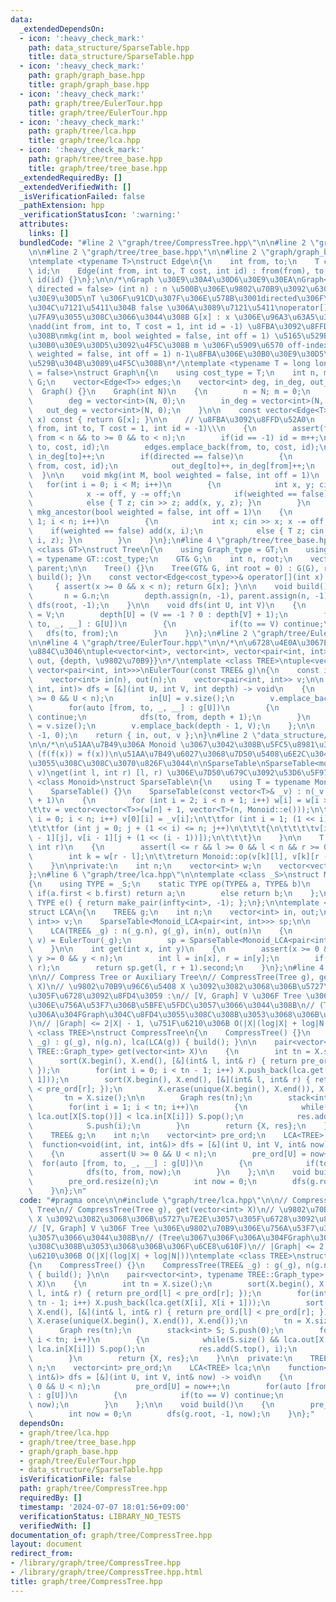 ```yaml
---
data:
  _extendedDependsOn:
  - icon: ':heavy_check_mark:'
    path: data_structure/SparseTable.hpp
    title: data_structure/SparseTable.hpp
  - icon: ':heavy_check_mark:'
    path: graph/graph_base.hpp
    title: graph/graph_base.hpp
  - icon: ':heavy_check_mark:'
    path: graph/tree/EulerTour.hpp
    title: graph/tree/EulerTour.hpp
  - icon: ':heavy_check_mark:'
    path: graph/tree/lca.hpp
    title: graph/tree/lca.hpp
  - icon: ':heavy_check_mark:'
    path: graph/tree/tree_base.hpp
    title: graph/tree/tree_base.hpp
  _extendedRequiredBy: []
  _extendedVerifiedWith: []
  _isVerificationFailed: false
  _pathExtension: hpp
  _verificationStatusIcon: ':warning:'
  attributes:
    links: []
  bundledCode: "#line 2 \"graph/tree/CompressTree.hpp\"\n\n#line 2 \"graph/tree/lca.hpp\"\
    \n\n#line 2 \"graph/tree/tree_base.hpp\"\n\n#line 2 \"graph/graph_base.hpp\"\n\
    \ntemplate <typename T>\nstruct Edge\n{\n    int from, to;\n    T cost;\n    int\
    \ id;\n    Edge(int from, int to, T cost, int id) : from(from), to(to), cost(cost),\
    \ id(id) {}\n};\n\n/*\nGraph \u30E9\u30A4\u30D6\u30E9\u30EA\nGraph<T = long long,\
    \ directed = false> (int n) : n \u500B\u306E\u9802\u70B9\u3092\u6301\u3064\u30B0\
    \u30E9\u30D5\nT \u306F\u91CD\u307F\u306E\u578B\u3001directed\u306F\u6709\u5411\
    \u304C\u7121\u5411\u304B false \u306A\u3089\u7121\u5411\noperator[] \u304C\u5B9A\
    \u7FA9\u3055\u308C\u3066\u3044\u308B G[x] : x \u306E\u96A3\u63A5\u30EA\u30B9\u30C8\
    \nadd(int from, int to, T cost = 1, int id = -1) \u8FBA\u3092\u8FFD\u52A0\u3059\
    \u308B\nmkg(int m, bool weighted = false, int off = 1) \u5165\u529B\u304B\u3089\
    \u30B0\u30E9\u30D5\u3092\u4F5C\u308B m \u306F\u5909\u6570 off-index\nmkg_ancestor(bool\
    \ weighted = false, int off = 1) n-1\u8FBA\u306E\u30B0\u30E9\u30D5\u3092\u5165\
    \u529B\u304B\u3089\u4F5C\u308B\n*/\ntemplate <typename T = long long, bool directed\
    \ = false>\nstruct Graph\n{\n    using cost_type = T;\n    int n, m;\n    vector<vector<Edge<T>>>\
    \ G;\n    vector<Edge<T>> edges;\n    vector<int> deg, in_deg, out_deg;\n\n  \
    \  Graph() {}\n    Graph(int N)\n    {\n        n = N; m = 0;\n        G = vector<vector<Edge<T>>>(N);\n\
    \        deg = vector<int>(N, 0);\n        in_deg = vector<int>(N, 0);\n     \
    \   out_deg = vector<int>(N, 0);\n    }\n\n    const vector<Edge<T>>& operator[](int\
    \ x) const { return G[x]; }\n\n    // \u8FBA\u3092\u8FFD\u52A0\n    void add(int\
    \ from, int to, T cost = 1, int id = -1)\\\n    {\n        assert(from >= 0 &&\
    \ from < n && to >= 0 && to < n);\n        if(id == -1) id = m++;\n        G[from].emplace_back(from,\
    \ to, cost, id);\n        edges.emplace_back(from, to, cost, id);\n        out_deg[from]++,\
    \ in_deg[to]++;\n        if(directed == false)\n        {\n            G[to].emplace_back(to,\
    \ from, cost, id);\n            out_deg[to]++, in_deg[from]++;\n        }\n  \
    \  }\n\n    void mkg(int M, bool weighted = false, int off = 1)\n    {\n     \
    \   for(int i = 0; i < M; i++)\n        {\n            int x, y; cin >> x >> y;\n\
    \            x -= off, y -= off;\n            if(weighted == false) add(x, y);\n\
    \            else { T z; cin >> z; add(x, y, z); }\n        }\n    }\n\n    void\
    \ mkg_ancestor(bool weighted = false, int off = 1)\n    {\n        for(int i =\
    \ 1; i < n; i++)\n        {\n            int x; cin >> x; x -= off;\n        \
    \    if(weighted == false) add(x, i);\n            else { T z; cin >> z; add(x,\
    \ i, z); }\n        }\n    }\n};\n#line 4 \"graph/tree/tree_base.hpp\"\n\ntemplate\
    \ <class GT>\nstruct Tree\n{\n    using Graph_type = GT;\n    using cost_type\
    \ = typename GT::cost_type;\n    GT& G;\n    int n, root;\n    vector<int> depth,\
    \ parent;\n\n    Tree() {}\n    Tree(GT& G, int root = 0) : G(G), root(root) {\
    \ build(); }\n    const vector<Edge<cost_type>>& operator[](int x) const\n   \
    \     { assert(x >= 0 && x < n); return G[x]; }\n\n    void build()\n    {\n \
    \       n = G.n;\n        depth.assign(n, -1), parent.assign(n, -1);\n       \
    \ dfs(root, -1);\n    }\n\n    void dfs(int U, int V)\n    {\n        parent[U]\
    \ = V;\n        depth[U] = (V == -1 ? 0 : depth[V] + 1);\n        for(auto [from,\
    \ to, _, __] : G[U])\n        {\n            if(to == V) continue;\n         \
    \   dfs(to, from);\n        }\n    }\n};\n#line 2 \"graph/tree/EulerTour.hpp\"\
    \n\n#line 4 \"graph/tree/EulerTour.hpp\"\n\n/*\n\u6728\u4E0A\u3067Euler Tour\u3092\
    \u884C\u3046\ntuple<vector<int>, vector<int>, vector<pair<int, int>>>\n= {in,\
    \ out, {depth, \u9802\u70B9}}\n*/\ntemplate <class TREE>\ntuple<vector<int>, vector<int>,\
    \ vector<pair<int, int>>>\nEulerTour(const TREE& g)\n{\n    const int n = g.n;\n\
    \    vector<int> in(n), out(n);\n    vector<pair<int, int>> v;\n\n    function<void(int,\
    \ int, int)> dfs = [&](int U, int V, int depth) -> void\n    {\n        assert(U\
    \ >= 0 && U < n);\n        in[U] = v.size();\n        v.emplace_back(depth, U);\n\
    \        for(auto [from, to, _, __] : g[U])\n        {\n            if(to == V)\
    \ continue;\n            dfs(to, from, depth + 1);\n        }\n        out[U]\
    \ = v.size();\n        v.emplace_back(depth - 1, V);\n    };\n\n    dfs(g.root,\
    \ -1, 0);\n    return { in, out, v };\n}\n#line 2 \"data_structure/SparseTable.hpp\"\
    \n\n/*\n\u51AA\u7B49\u306A Monoid \u3067\u3042\u308B\u5FC5\u8981\u304C\u3042\u308B\
    \ (f(f(x)) = f(x))\n\u51AA\u7B49\u6027\u3068\u7D50\u5408\u6E2C\u304C\u6E80\u305F\
    \u3055\u308C\u308C\u3070\u826F\u3044\n\nSparseTable\nSparseTable<monoid>(vector<monoid::TYPE>\
    \ v)\nget(int l, int r) [l, r) \u306E\u7D50\u679C\u3092\u53D6\u5F97\n*/\ntemplate\
    \ <class Monoid>\nstruct SparseTable\n{\n    using T = typename Monoid::TYPE;\n\
    \    SparseTable() {}\n    SparseTable(const vector<T>& _v) : n(_v.size()), w(n\
    \ + 1)\n    {\n        for (int i = 2; i < n + 1; i++) w[i] = w[i >> 1] + 1;\n\
    \t\tv = vector<vector<T>>(w[n] + 1, vector<T>(n, Monoid::e()));\n\t\tfor (int\
    \ i = 0; i < n; i++) v[0][i] = _v[i];\n\t\tfor (int i = 1; (1 << i) <= n; i++)\n\
    \t\t\tfor (int j = 0; j + (1 << i) <= n; j++)\n\t\t\t{\n\t\t\t\tv[i][j] = Monoid::op(v[i\
    \ - 1][j], v[i - 1][j + (1 << (i - 1))]);\n\t\t\t}\n    }\n\n    T get(int l,\
    \ int r)\n    {\n        assert(l <= r && l >= 0 && l < n && r >= 0 && r <= n);\n\
    \        int k = w[r - l];\n\t\treturn Monoid::op(v[k][l], v[k][r - (1 << k)]);\n\
    \    }\n\nprivate:\n    int n;\n    vector<int> w;\n    vector<vector<T>> v;\n\
    };\n#line 6 \"graph/tree/lca.hpp\"\n\ntemplate <class _S>\nstruct Monoid_LCA\n\
    {\n    using TYPE = _S;\n    static TYPE op(TYPE& a, TYPE& b)\n    {\n       \
    \ if(a.first < b.first) return a;\n        else return b;\n    };\n    static\
    \ TYPE e() { return make_pair(infty<int>, -1); };\n};\n\ntemplate <class TREE>\n\
    struct LCA\n{\n    TREE& g;\n    int n;\n    vector<int> in, out;\n    vector<pair<int,\
    \ int>> v;\n    SparseTable<Monoid_LCA<pair<int, int>>> sp;\n\n    LCA() {}\n\
    \    LCA(TREE& _g) : n(_g.n), g(_g), in(n), out(n)\n    {\n        tie(in, out,\
    \ v) = EulerTour(_g);\n        sp = SparseTable<Monoid_LCA<pair<int, int>>>(v);\n\
    \    }\n\n    int get(int x, int y)\n    {\n        assert(x >= 0 && x < n &&\
    \ y >= 0 && y < n);\n        int l = in[x], r = in[y];\n        if(l > r) swap(l,\
    \ r);\n        return sp.get(l, r + 1).second;\n    }\n};\n#line 4 \"graph/tree/CompressTree.hpp\"\
    \n\n// Compress Tree or Auxiliary Tree\n// CompressTree(Tree g), get(vector<int>\
    \ X)\n// \u9802\u70B9\u96C6\u5408 X \u3092\u3082\u3068\u306B\u5727\u7E2E\u3057\
    \u305F\u6728\u3092\u8FD4\u3059 :\n// [V, Graph] V \u306F Tree \u306E\u9802\u70B9\
    \u306E\u756A\u53F7\u306B\u5BFE\u5FDC\u3057\u3066\u3044\u308B\n// (Tree\u3067\u306F\
    \u306A\u304FGraph\u304C\u8FD4\u3055\u308C\u308B\u3053\u3068\u306B\u306F\u6CE8\u610F\
    )\n// |Graph| <= 2|X| - 1, \u751F\u6210\u306B O(|X|(log|X| + log|N|))\ntemplate\
    \ <class TREE>\nstruct CompressTree\n{\n    CompressTree() {}\n    CompressTree(TREE&\
    \ _g) : g(_g), n(g.n), lca(LCA(g)) { build(); }\n\n    pair<vector<int>, typename\
    \ TREE::Graph_type> get(vector<int> X)\n    {\n        int tn = X.size();\n  \
    \      sort(X.begin(), X.end(), [&](int& l, int& r) { return pre_ord[l] < pre_ord[r];\
    \ });\n        for(int i = 0; i < tn - 1; i++) X.push_back(lca.get(X[i], X[i +\
    \ 1]));\n        sort(X.begin(), X.end(), [&](int& l, int& r) { return pre_ord[l]\
    \ < pre_ord[r]; });\n        X.erase(unique(X.begin(), X.end()), X.end());\n \
    \       tn = X.size();\n\n        Graph res(tn);\n        stack<int> S; S.push(0);\n\
    \        for(int i = 1; i < tn; i++)\n        {\n            while(S.size() &&\
    \ lca.out[X[S.top()]] < lca.in[X[i]]) S.pop();\n            res.add(S.top(), i);\n\
    \            S.push(i);\n        }\n        return {X, res};\n    }\n\n  private:\n\
    \    TREE& g;\n    int n;\n    vector<int> pre_ord;\n    LCA<TREE> lca;\n\n  \
    \  function<void(int, int, int&)> dfs = [&](int U, int V, int& now) -> void\n\
    \    {\n        assert(U >= 0 && U < n);\n        pre_ord[U] = now++;\n      \
    \  for(auto [from, to, _, __] : g[U])\n        {\n            if(to == V) continue;\n\
    \            dfs(to, from, now);\n        }\n    };\n\n    void build()\n    {\n\
    \        pre_ord.resize(n);\n        int now = 0;\n        dfs(g.root, -1, now);\n\
    \    }\n};\n"
  code: "#pragma once\n\n#include \"graph/tree/lca.hpp\"\n\n// Compress Tree or Auxiliary\
    \ Tree\n// CompressTree(Tree g), get(vector<int> X)\n// \u9802\u70B9\u96C6\u5408\
    \ X \u3092\u3082\u3068\u306B\u5727\u7E2E\u3057\u305F\u6728\u3092\u8FD4\u3059 :\n\
    // [V, Graph] V \u306F Tree \u306E\u9802\u70B9\u306E\u756A\u53F7\u306B\u5BFE\u5FDC\
    \u3057\u3066\u3044\u308B\n// (Tree\u3067\u306F\u306A\u304FGraph\u304C\u8FD4\u3055\
    \u308C\u308B\u3053\u3068\u306B\u306F\u6CE8\u610F)\n// |Graph| <= 2|X| - 1, \u751F\
    \u6210\u306B O(|X|(log|X| + log|N|))\ntemplate <class TREE>\nstruct CompressTree\n\
    {\n    CompressTree() {}\n    CompressTree(TREE& _g) : g(_g), n(g.n), lca(LCA(g))\
    \ { build(); }\n\n    pair<vector<int>, typename TREE::Graph_type> get(vector<int>\
    \ X)\n    {\n        int tn = X.size();\n        sort(X.begin(), X.end(), [&](int&\
    \ l, int& r) { return pre_ord[l] < pre_ord[r]; });\n        for(int i = 0; i <\
    \ tn - 1; i++) X.push_back(lca.get(X[i], X[i + 1]));\n        sort(X.begin(),\
    \ X.end(), [&](int& l, int& r) { return pre_ord[l] < pre_ord[r]; });\n       \
    \ X.erase(unique(X.begin(), X.end()), X.end());\n        tn = X.size();\n\n  \
    \      Graph res(tn);\n        stack<int> S; S.push(0);\n        for(int i = 1;\
    \ i < tn; i++)\n        {\n            while(S.size() && lca.out[X[S.top()]] <\
    \ lca.in[X[i]]) S.pop();\n            res.add(S.top(), i);\n            S.push(i);\n\
    \        }\n        return {X, res};\n    }\n\n  private:\n    TREE& g;\n    int\
    \ n;\n    vector<int> pre_ord;\n    LCA<TREE> lca;\n\n    function<void(int, int,\
    \ int&)> dfs = [&](int U, int V, int& now) -> void\n    {\n        assert(U >=\
    \ 0 && U < n);\n        pre_ord[U] = now++;\n        for(auto [from, to, _, __]\
    \ : g[U])\n        {\n            if(to == V) continue;\n            dfs(to, from,\
    \ now);\n        }\n    };\n\n    void build()\n    {\n        pre_ord.resize(n);\n\
    \        int now = 0;\n        dfs(g.root, -1, now);\n    }\n};"
  dependsOn:
  - graph/tree/lca.hpp
  - graph/tree/tree_base.hpp
  - graph/graph_base.hpp
  - graph/tree/EulerTour.hpp
  - data_structure/SparseTable.hpp
  isVerificationFile: false
  path: graph/tree/CompressTree.hpp
  requiredBy: []
  timestamp: '2024-07-07 18:01:56+09:00'
  verificationStatus: LIBRARY_NO_TESTS
  verifiedWith: []
documentation_of: graph/tree/CompressTree.hpp
layout: document
redirect_from:
- /library/graph/tree/CompressTree.hpp
- /library/graph/tree/CompressTree.hpp.html
title: graph/tree/CompressTree.hpp
---
```

